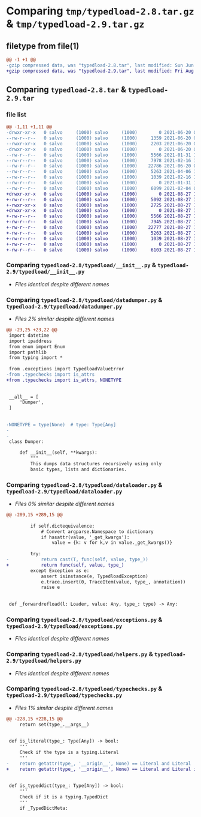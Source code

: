 # Comparing `tmp/typedload-2.8.tar.gz` & `tmp/typedload-2.9.tar.gz`

## filetype from file(1)

```diff
@@ -1 +1 @@
-gzip compressed data, was "typedload-2.8.tar", last modified: Sun Jun 20 08:31:49 2021, max compression
+gzip compressed data, was "typedload-2.9.tar", last modified: Fri Aug 27 14:16:40 2021, max compression
```

## Comparing `typedload-2.8.tar` & `typedload-2.9.tar`

### file list

```diff
@@ -1,11 +1,11 @@
-drwxr-xr-x   0 salvo     (1000) salvo     (1000)        0 2021-06-20 08:31:49.334049 typedload-2.8/
--rw-r--r--   0 salvo     (1000) salvo     (1000)     1359 2021-06-20 08:31:49.338049 typedload-2.8/PKG-INFO
--rwxr-xr-x   0 salvo     (1000) salvo     (1000)     2203 2021-06-20 07:16:29.542227 typedload-2.8/setup.py
-drwxr-xr-x   0 salvo     (1000) salvo     (1000)        0 2021-06-20 08:31:49.334049 typedload-2.8/typedload/
--rw-r--r--   0 salvo     (1000) salvo     (1000)     5566 2021-01-31 12:33:07.213145 typedload-2.8/typedload/__init__.py
--rw-r--r--   0 salvo     (1000) salvo     (1000)     7978 2021-02-16 14:05:36.536312 typedload-2.8/typedload/datadumper.py
--rw-r--r--   0 salvo     (1000) salvo     (1000)    22786 2021-06-20 07:16:29.542227 typedload-2.8/typedload/dataloader.py
--rw-r--r--   0 salvo     (1000) salvo     (1000)     5263 2021-04-06 18:04:15.718275 typedload-2.8/typedload/exceptions.py
--rw-r--r--   0 salvo     (1000) salvo     (1000)     1039 2021-02-16 14:05:36.536312 typedload-2.8/typedload/helpers.py
--rw-r--r--   0 salvo     (1000) salvo     (1000)        0 2021-01-31 12:33:07.217145 typedload-2.8/typedload/py.typed
--rw-r--r--   0 salvo     (1000) salvo     (1000)     6099 2021-02-04 06:59:41.458457 typedload-2.8/typedload/typechecks.py
+drwxr-xr-x   0 salvo     (1000) salvo     (1000)        0 2021-08-27 14:16:40.895133 typedload-2.9/
+-rw-r--r--   0 salvo     (1000) salvo     (1000)     5092 2021-08-27 14:16:40.895133 typedload-2.9/PKG-INFO
+-rwxr-xr-x   0 salvo     (1000) salvo     (1000)     2725 2021-08-27 14:16:33.903133 typedload-2.9/setup.py
+drwxr-xr-x   0 salvo     (1000) salvo     (1000)        0 2021-08-27 14:16:40.895133 typedload-2.9/typedload/
+-rw-r--r--   0 salvo     (1000) salvo     (1000)     5566 2021-08-27 14:16:14.151133 typedload-2.9/typedload/__init__.py
+-rw-r--r--   0 salvo     (1000) salvo     (1000)     7945 2021-08-27 14:16:14.151133 typedload-2.9/typedload/datadumper.py
+-rw-r--r--   0 salvo     (1000) salvo     (1000)    22777 2021-08-27 14:16:14.151133 typedload-2.9/typedload/dataloader.py
+-rw-r--r--   0 salvo     (1000) salvo     (1000)     5263 2021-08-27 14:16:14.151133 typedload-2.9/typedload/exceptions.py
+-rw-r--r--   0 salvo     (1000) salvo     (1000)     1039 2021-08-27 14:16:14.151133 typedload-2.9/typedload/helpers.py
+-rw-r--r--   0 salvo     (1000) salvo     (1000)        0 2021-08-27 14:16:14.151133 typedload-2.9/typedload/py.typed
+-rw-r--r--   0 salvo     (1000) salvo     (1000)     6103 2021-08-27 14:16:14.151133 typedload-2.9/typedload/typechecks.py
```

### Comparing `typedload-2.8/typedload/__init__.py` & `typedload-2.9/typedload/__init__.py`

 * *Files identical despite different names*

### Comparing `typedload-2.8/typedload/datadumper.py` & `typedload-2.9/typedload/datadumper.py`

 * *Files 2% similar despite different names*

```diff
@@ -23,25 +23,22 @@
 import datetime
 import ipaddress
 from enum import Enum
 import pathlib
 from typing import *
 
 from .exceptions import TypedloadValueError
-from .typechecks import is_attrs
+from .typechecks import is_attrs, NONETYPE
 
 
 __all__ = [
     'Dumper',
 ]
 
 
-NONETYPE = type(None)  # type: Type[Any]
-
-
 class Dumper:
 
     def __init__(self, **kwargs):
         """
         This dumps data structures recursively using only
         basic types, lists and dictionaries.
```

### Comparing `typedload-2.8/typedload/dataloader.py` & `typedload-2.9/typedload/dataloader.py`

 * *Files 0% similar despite different names*

```diff
@@ -289,15 +289,15 @@
 
         if self.dictequivalence:
             # Convert argparse.Namespace to dictionary
             if hasattr(value, '_get_kwargs'):
                 value = {k: v for k,v in value._get_kwargs()}
 
         try:
-            return cast(T, func(self, value, type_))
+            return func(self, value, type_)
         except Exception as e:
             assert isinstance(e, TypedloadException)
             e.trace.insert(0, TraceItem(value, type_, annotation))
             raise e
 
 
 def _forwardrefload(l: Loader, value: Any, type_: type) -> Any:
```

### Comparing `typedload-2.8/typedload/exceptions.py` & `typedload-2.9/typedload/exceptions.py`

 * *Files identical despite different names*

### Comparing `typedload-2.8/typedload/helpers.py` & `typedload-2.9/typedload/helpers.py`

 * *Files identical despite different names*

### Comparing `typedload-2.8/typedload/typechecks.py` & `typedload-2.9/typedload/typechecks.py`

 * *Files 1% similar despite different names*

```diff
@@ -228,15 +228,15 @@
     return set(type_.__args__)
 
 
 def is_literal(type_: Type[Any]) -> bool:
     '''
     Check if the type is a typing.Literal
     '''
-    return getattr(type_, '__origin__', None) == Literal and Literal != None
+    return getattr(type_, '__origin__', None) == Literal and Literal is not None
 
 
 def is_typeddict(type_: Type[Any]) -> bool:
     '''
     Check if it is a typing.TypedDict
     '''
     if _TypedDictMeta:
```

